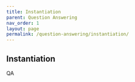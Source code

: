 ```yaml
---
title: Instantiation
parent: Question Answering
nav_order: 1
layout: page
permalink: /question-answering/instantiation/
---
```


## Instantiation

QA